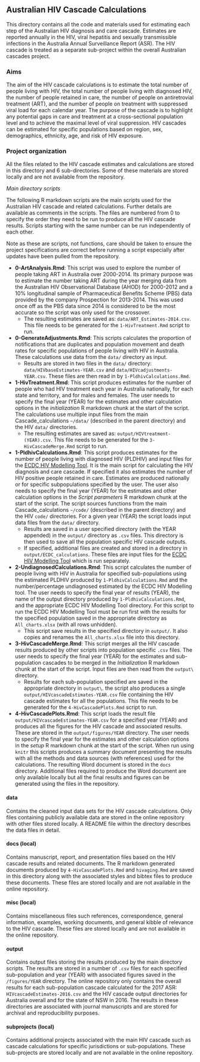 ## Australian HIV Cascade Calculations ##

This directory contains all the code and materials used for estimating each step of the Australian HIV diagnosis and care cascade. Estimates are reported annually in the HIV, viral hepatitis and sexually transmissible infections in the Australia Annual Surveillance Report (ASR). The HIV cascade is treated as a separate sub-project within the overall Australian cascades project. 

### Aims ###

The aim of the HIV cascade calculations is to estimate the total number of people living with HIV, the total number of people living with diagnosed HIV, the number of people retained in care, the number of people on antiretrovial treatment (ART), and the number of people on treatment with suppressed viral load for each calendar year. The purpose of the cascade is to highlight any potential gaps in care and treatment at a cross-sectional population level and to achieve the maximal level of viral suppression. HIV cascades can be estimated for specific populations based on region, sex, demographics, ethnicity, age, and risk of HIV exposure. 

### Project organization ###

All the files related to the HIV cascade estimates and calculations are stored in this directory and 6 sub-directories. Some of these materials are stored locally and are not available from the repository. 

_Main directory scripts_

The following R markdown scripts are the main scripts used for the Australian HIV cascade and related calculations. Further details are available as comments in the scripts. The files are numbered from 0 to specify the order they need to be run to produce all the HIV cascade results. Scripts starting with the same number can be run independently of each other. 

Note as these are scripts, not functions, care should be taken to ensure the project specifications are correct before running a script especially after updates have been pulled from the repository.

- **0-ArtAnalysis.Rmd**: This script was used to explore the number of people taking ART in Australia over 2000-2014. Its primary purpose was to estimate the number taking ART during the year merging data from the Australian HIV Observational Database (AHOD) for 2000-2012 and a 10% longitudinal sample of Pharmaceutical Benefits Scheme (PBS) data provided by the company Prospection for 2013-2014. This was used once off as the PBS data since 2014 is considered to be the most accurate so the script was only used for the crossover. 
	- The resulting estimates are saved as: `data/ART_Estimates-2014.csv`. This file needs to be generated for the `1-HivTreatment.Rmd` script to run.
- **0-GenerateAdjustments.Rmd**: This scripts calculates the proportion of notifications that are duplicates and population movement and death rates for specific populations of people living with HIV in Australia. These calculations use data from the `data/` directory as input.
    - Results are stored in two files in the `data/` directory: `data/HIVbaseEstimates-YEAR.csv` and `data/HIVcadjustments-YEAR.csv`. These files are then read in by `1-PldhivCalculations.Rmd`.
- **1-HivTreatment.Rmd**: This script produces estimates for the number of people who had HIV treatment each year in Australia nationally, for each state and territory, and for males and females. The user needs to specify the final year (YEAR) for the estimates and other calculation options in the _initialization_ R markdown chunk at the start of the script. The calculations use multiple input files from the main Cascade_calculations `~/data/` (described in the parent directory) and the HIV `data/` directories.
    - The resulting estimates are saved as: `output/HIVtreatment-(YEAR).csv`. This file needs to be generated for the `3-HivCascadeMerge.Rmd` script to run.
- **1-PldhivCalculations.Rmd**: This script produces estimates for the number of people living with diagnosed HIV (PLDHIV) and input files for the [ECDC HIV Modelling Tool](https://ecdc.europa.eu/en/publications-data/hiv-modelling-tool). It is the main script for calculating the HIV diagnosis and care cascade. If specified it also estimates the number of HIV positive people retained in care. Estimates are produced nationally or for specific subpopulations specified by the user. The user also needs to specify the final year (YEAR) for the estimates and other calculation options in the _Script parameters_ R markdown chunk at the start of the script. The script sources functions from the main Cascade_calculations `~/code/` (described in the parent directory) and the HIV `code/` directories. For a given year (YEAR) the script loads input data files from the `data/` directory. 
    - Results are saved in a user specified directory (with the YEAR appended) in the `output/` directory as `.csv` files. This directory is then used to save all the population specific HIV cascade outputs. 
    - If specified, additional files are created and stored in a directory in `output/ECDC_calculations`. These files are input files for the [ECDC HIV Modelling Tool](https://ecdc.europa.eu/en/publications-data/hiv-modelling-tool) which is run separately. 
- **2-UndiagnosedCalculations.Rmd**: This script calculates the number of people living with HIV in Australia for specified sub-populations using the estimated PLDHIV produced by `1-PldhivCalculations.Rmd` and the number/percentage undiagnosed estimated by the ECDC HIV Modelling tool. The user needs to specify the final year of results (YEAR), the name of the output directory produced by `1-PldhivCalculations.Rmd`, and the appropriate ECDC HIV Modelling Tool directory. For this script to run the ECDC HIV Modelling Tool must be run first with the results for the specified population saved in the appropriate directory as `All_charts.xlsx` (with all rows unhidden). 
    - This script save results in the specified directory in `output/`. It also copies and renames the `All_charts.xlsx` file into this directory. 
- **3-HivCascadeMerge.Rmd**: This script merges all the HIV cascade results produced by other scripts into population specific `.csv` files. The user needs to specify the final year (YEAR) for the estimates and sub-population cascades to be merged in the _Initialization_ R markdown chunk at the start of the script. Input files are then read from the `output\` directory.
    - Results for each sub-population specified are saved in the appropriate directory in `output\`. the script also produces a single `output/HIVcascadeEstimates-YEAR.csv` file containing the HIV cascade estimates for all the populations. This file needs to be generated for the `4-HivCascadePlots.Rmd` script to run.
- **4-HivCascadePlots.Rmd**: This script loads the result file `output/HIVcascadeEstimates-YEAR.csv` for a specified year (YEAR) and produces all the figures for the HIV cascade and associated results. These are stored in the `output/figures/YEAR` directory. The user needs to specify the final year for the estimates and other calculation options in the _setup_ R markdown chunk at the start of the script. When run using `knitr` this scripts produces a summary document presenting the results with all the methods and data sources (with references) used for the calculations. The resulting Word document is stored in the `docs` directory. Additional files required to produce the Word document are only available locally but all the final results and figures can be generated using the files in the repository.  

#### data ####

Contains the cleaned input data sets for the HIV cascade calculations. Only files containing publicly available data are stored in the online repository with other files stored locally. A README file within the directory describes the data files in detail.

#### docs (local) ####

Contains manuscript, report, and presentation files based on the HIV cascade results and related documents. The R markdown generated documents produced by `4-HivCascadePlots.Rmd` and `hivaging.Rmd` are saved in this directory along with the associated styles and bibtex files to produce these documents. These files are stored locally and are not available in the online repository. 

#### misc (local) ####

Contains miscellaneous files such references, correspondence, general information, examples, working documents, and general kibble  of relevance to the HIV cascade. These files are stored locally and are not available in the online repository. 

#### output ####

Contains output files storing the results produced by the main directory scripts. The results are stored in a number of `.csv` files for each specified sub-population and year (YEAR) with associated figures saved in the `/figures/YEAR` directory. The online repository only contains the overall results for each sub-population cascade calculated for the 2017 ASR: `HIVcascadeEstimates-2016.csv` and the HIV cascade output directories for Australia overall and for the state of NSW in 2016. The results in these directories are associated with journal manuscripts and are stored for archival and reproducibility purposes. 

#### subprojects (local) ####

Contains additional projects associated with the main HIV cascade such as cascade calculations for specific jurisdictions or sub-populations. These sub-projects are stored locally and are not available in the online repository. 








 

